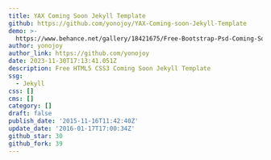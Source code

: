 ```yaml
---
title: YAX Coming Soon Jekyll Template
github: https://github.com/yonojoy/YAX-Coming-soon-Jekyll-Template
demo: >-
  https://www.behance.net/gallery/18421675/Free-Bootstrap-Psd-Coming-Soon-Template
author: yonojoy
author_link: https://github.com/yonojoy
date: 2023-11-30T17:13:41.051Z
description: Free HTML5 CSS3 Coming Soon Jekyll Template
ssg:
  - Jekyll
css: []
cms: []
category: []
draft: false
publish_date: '2015-11-16T11:42:40Z'
update_date: '2016-01-17T17:00:34Z'
github_star: 30
github_fork: 39
---
```

